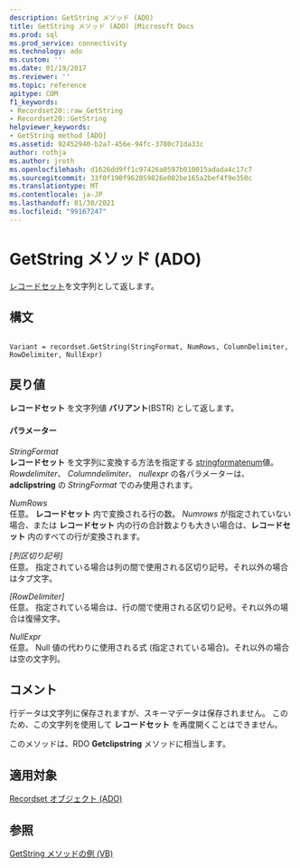 ```yaml
---
description: GetString メソッド (ADO)
title: GetString メソッド (ADO) |Microsoft Docs
ms.prod: sql
ms.prod_service: connectivity
ms.technology: ado
ms.custom: ''
ms.date: 01/19/2017
ms.reviewer: ''
ms.topic: reference
apitype: COM
f1_keywords:
- Recordset20::raw_GetString
- Recordset20::GetString
helpviewer_keywords:
- GetString method [ADO]
ms.assetid: 92452940-b2a7-456e-94fc-3780c71da33c
author: rothja
ms.author: jroth
ms.openlocfilehash: d1626dd9ff1c97426a0597b010015adada4c17c7
ms.sourcegitcommit: 33f0f190f962059826e002be165a2bef4f9e350c
ms.translationtype: MT
ms.contentlocale: ja-JP
ms.lasthandoff: 01/30/2021
ms.locfileid: "99167247"
---
```

# <a name="getstring-method-ado"></a>GetString メソッド (ADO)
[レコードセット](./recordset-object-ado.md)を文字列として返します。  
  
## <a name="syntax"></a>構文  
  
```  
  
Variant = recordset.GetString(StringFormat, NumRows, ColumnDelimiter, RowDelimiter, NullExpr)  
```  
  
## <a name="return-value"></a>戻り値  
 **レコードセット** を文字列値 **バリアント**(BSTR) として返します。  
  
#### <a name="parameters"></a>パラメーター  
 *StringFormat*  
 **レコードセット** を文字列に変換する方法を指定する [stringformatenum](./stringformatenum.md)値。 *Rowdelimiter*、 *Columndelimiter*、 *nullexpr* の各パラメーターは、 **adclipstring** の *StringFormat* でのみ使用されます。  
  
 *NumRows*  
 任意。 **レコードセット** 内で変換される行の数。 *Numrows* が指定されていない場合、または **レコードセット** 内の行の合計数よりも大きい場合は、**レコードセット** 内のすべての行が変換されます。  
  
 *[列区切り記号]*  
 任意。 指定されている場合は列の間で使用される区切り記号。それ以外の場合はタブ文字。  
  
 *[RowDelimiter]*  
 任意。 指定されている場合は、行の間で使用される区切り記号。それ以外の場合は復帰文字。  
  
 *NullExpr*  
 任意。 Null 値の代わりに使用される式 (指定されている場合)。それ以外の場合は空の文字列。  
  
## <a name="remarks"></a>コメント  
 行データは文字列に保存されますが、スキーマデータは保存されません。 このため、この文字列を使用して **レコードセット** を再度開くことはできません。  
  
 このメソッドは、RDO **Getclipstring** メソッドに相当します。  
  
## <a name="applies-to"></a>適用対象  
 [Recordset オブジェクト (ADO)](./recordset-object-ado.md)  
  
## <a name="see-also"></a>参照  
 [GetString メソッドの例 (VB)](./getstring-method-example-vb.md)